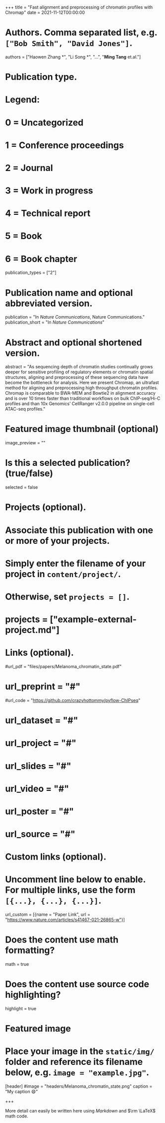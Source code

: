 +++
title = "Fast alignment and preprocessing of chromatin profiles with Chromap"
date = 2021-11-12T00:00:00

# Authors. Comma separated list, e.g. `["Bob Smith", "David Jones"]`.
authors = ["Haowen Zhang *", "Li Song *", "...", "**Ming Tang** et.al."]

# Publication type.
# Legend:
# 0 = Uncategorized
# 1 = Conference proceedings
# 2 = Journal
# 3 = Work in progress
# 4 = Technical report
# 5 = Book
# 6 = Book chapter
publication_types = ["2"]

# Publication name and optional abbreviated version.
publication = "In *Nature Communications*, Nature Communications."
publication_short = "In *Nature Communications*"
# Abstract and optional shortened version.
abstract = "As sequencing depth of chromatin studies continually grows deeper for sensitive profiling of regulatory elements or chromatin spatial structures, aligning and preprocessing of these sequencing data have become the bottleneck for analysis. Here we present Chromap, an ultrafast method for aligning and preprocessing high throughput chromatin profiles. Chromap is comparable to BWA-MEM and Bowtie2 in alignment accuracy and is over 10 times faster than traditional workflows on bulk ChIP-seq/Hi-C profiles and than 10x Genomics’ CellRanger v2.0.0 pipeline on single-cell ATAC-seq profiles."

# Featured image thumbnail (optional)
image_preview = ""

# Is this a selected publication? (true/false)
selected = false

# Projects (optional).
#   Associate this publication with one or more of your projects.
#   Simply enter the filename of your project in `content/project/`.
#   Otherwise, set `projects = []`.
# projects = ["example-external-project.md"]

# Links (optional).
#url_pdf = "files/papers/Melanoma_chromatin_state.pdf"
# url_preprint = "#"
#url_code = "https://github.com/crazyhottommy/pyflow-ChIPseq"
# url_dataset = "#"
# url_project = "#"
# url_slides = "#"
# url_video = "#"
# url_poster = "#"
# url_source = "#"

# Custom links (optional).
#   Uncomment line below to enable. For multiple links, use the form `[{...}, {...}, {...}]`.
url_custom = [{name = "Paper Link", url = "https://www.nature.com/articles/s41467-021-26865-w"}]

# Does the content use math formatting?
math = true

# Does the content use source code highlighting?
highlight = true

# Featured image
# Place your image in the `static/img/` folder and reference its filename below, e.g. `image = "example.jpg"`.
[header]
#image = "headers/Melanoma_chromatin_state.png"
caption = "My caption :smile:"

+++

More detail can easily be written here using *Markdown* and $\rm \LaTeX$ math code.
